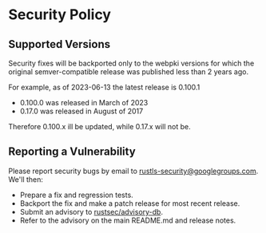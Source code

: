 # Security Policy

## Supported Versions

Security fixes will be backported only to the webpki versions for which the
original semver-compatible release was published less than 2 years ago.

For example, as of 2023-06-13 the latest release is 0.100.1

* 0.100.0 was released in March of 2023
* 0.17.0 was released in August of 2017

Therefore 0.100.x ill be updated, while 0.17.x will not be.

## Reporting a Vulnerability

Please report security bugs by email to rustls-security@googlegroups.com.
We'll then:

- Prepare a fix and regression tests.
- Backport the fix and make a patch release for most recent release.
- Submit an advisory to [rustsec/advisory-db](https://github.com/RustSec/advisory-db).
- Refer to the advisory on the main README.md and release notes.
